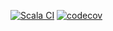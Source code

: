 [![Scala CI](https://github.com/PhiCS98/Quoridor/actions/workflows/scala.yml/badge.svg)](https://github.com/PhiCS98/Quoridor/actions/workflows/scala.yml)
[![codecov](https://codecov.io/gh/PhiCS98/Quoridor/branch/dev/graph/badge.svg?token=UC46PW3DMN)](https://codecov.io/gh/PhiCS98/Quoridor)
